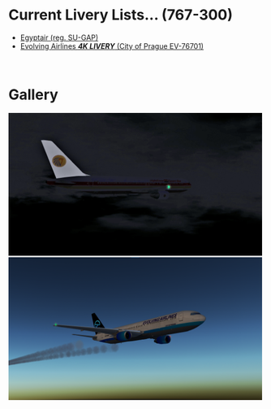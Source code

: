 # Current Livery Lists... (767-300)
<ul>
  <li><a href=https://raw.githubusercontent.com/Sadia2000/Custom-video-livery/main/767-300/MSR%20(767).zip>Egyptair (reg. SU-GAP)</a></li>
  <li><a href=https://raw.githubusercontent.com/Sadia2000/Custom-video-livery/main/767-300/767-EVA.zip>Evolving Airlines <i><b>4K LIVERY</b></i> (City of Prague EV-76701)</a></li>
</ul><br>
  
# Gallery
<a href=https://raw.githubusercontent.com/Sadia2000/Custom-video-livery/main/767-300/MSR%20(767).zip><img src=https://github.com/Sadia2000/Custom-video-livery/blob/main/767-300/Screenshots/ms990%20thumbnail.png alt=SU-GAP width=500px></a>
<a href=https://raw.githubusercontent.com/Sadia2000/Custom-video-livery/main/767-300/767-EVA.zip><img src=https://raw.githubusercontent.com/Sadia2000/Custom-video-livery/main/767-300/Screenshots/Screenshot%202021-09-23%20175352.png alt=EV-76701 width=500px></a>
